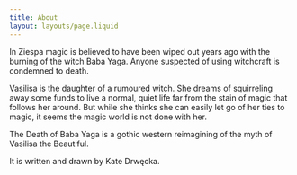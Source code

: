 ```yaml
---
title: About
layout: layouts/page.liquid
---
```


In Ziespa magic is believed to have been wiped out years ago with the burning of the witch Baba Yaga.
Anyone suspected of using witchcraft is condemned to death.

Vasilisa is the daughter of a rumoured witch. She dreams of squirreling away some funds to live a normal, quiet life far from the stain of magic that follows her around. But while she thinks she can easily let go of her ties to magic, it seems the magic world is not done with her.

The Death of Baba Yaga is a gothic western reimagining of the myth of Vasilisa the Beautiful.

It is written and drawn by Kate Drwęcka.